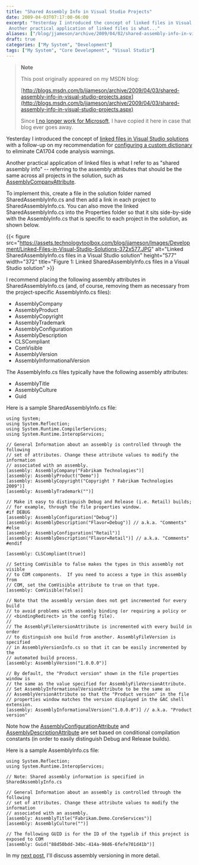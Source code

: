 ```yaml
---
title: "Shared Assembly Info in Visual Studio Projects"
date: 2009-04-03T07:17:00-06:00
excerpt: "Yesterday I introduced the concept of linked files in Visual Studio solutions with a follow-up on my recommendation for configuring a custom dictionary to eliminate CA1704 code analysis warnings. 
 Another practical application of linked files is what..."
aliases: ["/blog/jjameson/archive/2009/04/02/shared-assembly-info-in-visual-studio-projects.aspx", "/blog/jjameson/archive/2009/04/03/shared-assembly-info-in-visual-studio-projects.aspx"]
draft: true
categories: ["My System", "Development"]
tags: ["My System", "Core Development", "Visual Studio"]
---
```


> **Note**
>
> This post originally appeared on my MSDN blog:
>
> [http://blogs.msdn.com/b/jjameson/archive/2009/04/03/shared-assembly-info-in-visual-studio-projects.aspx](http://blogs.msdn.com/b/jjameson/archive/2009/04/03/shared-assembly-info-in-visual-studio-projects.aspx)
>
> Since
> [I no longer work for Microsoft](/blog/jjameson/2011/09/02/last-day-with-microsoft), I have copied it here in case that blog
> ever goes away.

Yesterday I introduced the concept of [linked files in Visual Studio solutions](/blog/jjameson/2009/04/02/linked-files-in-visual-studio-solutions) with a follow-up on my recommendation  for [configuring a custom dictionary](/blog/jjameson/2009/04/02/ca1704-code-analysis-warning-and-using-custom-dictionaries-in-visual-studio) to eliminate CA1704 code analysis warnings.

Another practical application of linked files is what I refer to as "shared assembly  info" -- referring to the assembly attributes that should be the same across all  projects in the solution, such as [AssemblyCompanyAttribute](http://msdn.microsoft.com/en-us/library/system.reflection.assemblycompanyattribute.aspx).

To implement this, create a file in the solution folder named SharedAssemblyInfo.cs  and then add a link in each project to SharedAssemblyInfo.cs. You can also move  the linked SharedAssemblyInfo.cs into the Properties folder so that it sits side-by-side  with the AssemblyInfo.cs that is specific to each project in the solution, as shown  below.

{{< figure
src="https://assets.technologytoolbox.com/blog/jjameson/Images/Development/Linked-Files-in-Visual-Studio-Solutions-372x577.JPG"
alt="Linked SharedAssemblyInfo.cs files in a Visual Studio solution"
height="577"
width="372"
title="Figure 1: Linked SharedAssemblyInfo.cs files in a Visual Studio solution" >}}

I recommend placing the following assembly attributes in SharedAssemblyInfo.cs  (and, of course, removing them as necessary from the project-specific AssemblyInfo.cs  files):

- AssemblyCompany
- AssemblyProduct
- AssemblyCopyright
- AssemblyTrademark
- AssemblyConfiguration
- AssemblyDescription
- CLSCompliant
- ComVisible
- AssemblyVersion
- AssemblyInformationalVersion

The AssemblyInfo.cs files typically have the following assembly attributes:

- AssemblyTitle
- AssemblyCulture
- Guid

Here is a sample SharedAssemblyInfo.cs file:

```
using System;
using System.Reflection;
using System.Runtime.CompilerServices;
using System.Runtime.InteropServices;

// General Information about an assembly is controlled through the following 
// set of attributes. Change these attribute values to modify the information
// associated with an assembly.
[assembly: AssemblyCompany("Fabrikam Technologies")]
[assembly: AssemblyProduct("Demo")]
[assembly: AssemblyCopyright("Copyright ? Fabrikam Technologies 2009")]
[assembly: AssemblyTrademark("")]

// Make it easy to distinguish Debug and Release (i.e. Retail) builds;
// for example, through the file properties window.
#if DEBUG
[assembly: AssemblyConfiguration("Debug")]
[assembly: AssemblyDescription("Flavor=Debug")] // a.k.a. "Comments"
#else
[assembly: AssemblyConfiguration("Retail")]
[assembly: AssemblyDescription("Flavor=Retail")] // a.k.a. "Comments"
#endif

[assembly: CLSCompliant(true)]

// Setting ComVisible to false makes the types in this assembly not visible 
// to COM components.  If you need to access a type in this assembly from 
// COM, set the ComVisible attribute to true on that type.
[assembly: ComVisible(false)]

// Note that the assembly version does not get incremented for every build
// to avoid problems with assembly binding (or requiring a policy or
// <bindingRedirect> in the config file).
//
// The AssemblyFileVersionAttribute is incremented with every build in order
// to distinguish one build from another. AssemblyFileVersion is specified
// in AssemblyVersionInfo.cs so that it can be easily incremented by the
// automated build process.
[assembly: AssemblyVersion("1.0.0.0")]

// By default, the "Product version" shown in the file properties window is
// the same as the value specified for AssemblyFileVersionAttribute.
// Set AssemblyInformationalVersionAttribute to be the same as
// AssemblyVersionAttribute so that the "Product version" in the file
// properties window matches the version displayed in the GAC shell extension.
[assembly: AssemblyInformationalVersion("1.0.0.0")] // a.k.a. "Product version"
```

Note how the [AssemblyConfigurationAttribute](http://msdn.microsoft.com/en-us/library/system.reflection.assemblyconfigurationattribute.aspx) and [AssemblyDescriptionAttribute](http://msdn.microsoft.com/en-us/library/system.reflection.assemblydescriptionattribute.aspx) are set based on conditional compilation constants  (in order to easily distinguish Debug and Release builds).

Here is a sample AssemblyInfo.cs file:

```
using System.Reflection;
using System.Runtime.InteropServices;

// Note: Shared assembly information is specified in SharedAssemblyInfo.cs

// General Information about an assembly is controlled through the following 
// set of attributes. Change these attribute values to modify the information
// associated with an assembly.
[assembly: AssemblyTitle("Fabrikam.Demo.CoreServices")]
[assembly: AssemblyCulture("")]

// The following GUID is for the ID of the typelib if this project is exposed to COM
[assembly: Guid("88d50bdd-34bc-414a-98d6-6fefe701d41b")]
```

In my [next post](/blog/jjameson/2009/04/03/best-practices-for-net-assembly-versioning), I'll discuss assembly versioning in more detail.

